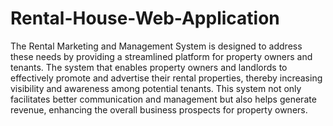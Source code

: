 # Rental-House-Web-Application
The Rental Marketing and Management System is designed to address these needs by providing a streamlined platform for property owners and tenants. The system that enables property owners and landlords to effectively promote and advertise their rental properties, thereby increasing visibility and awareness among potential tenants. This system not only facilitates better communication and management but also helps generate revenue, enhancing the overall business prospects for property owners.
